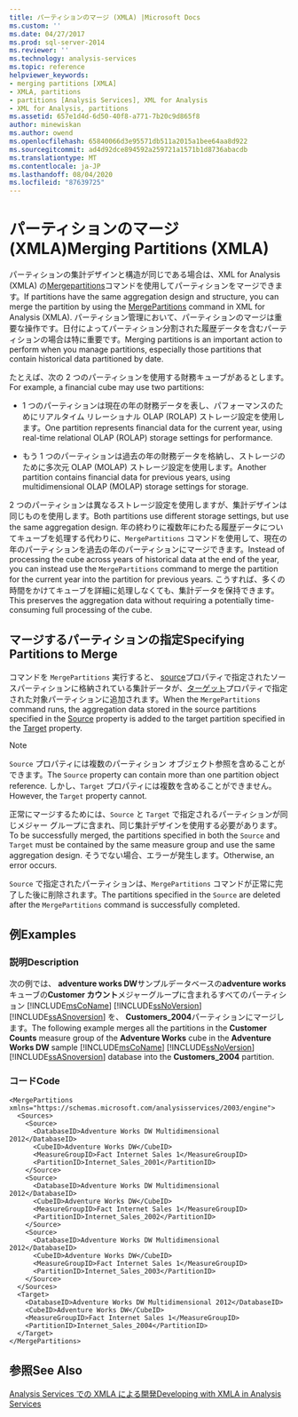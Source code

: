 ```yaml
---
title: パーティションのマージ (XMLA) |Microsoft Docs
ms.custom: ''
ms.date: 04/27/2017
ms.prod: sql-server-2014
ms.reviewer: ''
ms.technology: analysis-services
ms.topic: reference
helpviewer_keywords:
- merging partitions [XMLA]
- XMLA, partitions
- partitions [Analysis Services], XML for Analysis
- XML for Analysis, partitions
ms.assetid: 657e1d4d-6d50-40f8-a771-7b20c9d865f8
author: minewiskan
ms.author: owend
ms.openlocfilehash: 65840066d3e95571db511a2015a1bee64aa8d922
ms.sourcegitcommit: ad4d92dce894592a259721a1571b1d8736abacdb
ms.translationtype: MT
ms.contentlocale: ja-JP
ms.lasthandoff: 08/04/2020
ms.locfileid: "87639725"
---
```

# <a name="merging-partitions-xmla"></a><span data-ttu-id="002b7-102">パーティションのマージ (XMLA)</span><span class="sxs-lookup"><span data-stu-id="002b7-102">Merging Partitions (XMLA)</span></span>
  <span data-ttu-id="002b7-103">パーティションの集計デザインと構造が同じである場合は、XML for Analysis (XMLA) の[Mergepartitions](https://docs.microsoft.com/bi-reference/xmla/xml-elements-commands/mergepartitions-element-xmla)コマンドを使用してパーティションをマージできます。</span><span class="sxs-lookup"><span data-stu-id="002b7-103">If partitions have the same aggregation design and structure, you can merge the partition by using the [MergePartitions](https://docs.microsoft.com/bi-reference/xmla/xml-elements-commands/mergepartitions-element-xmla) command in XML for Analysis (XMLA).</span></span> <span data-ttu-id="002b7-104">パーティション管理において、パーティションのマージは重要な操作です。日付によってパーティション分割された履歴データを含むパーティションの場合は特に重要です。</span><span class="sxs-lookup"><span data-stu-id="002b7-104">Merging partitions is an important action to perform when you manage partitions, especially those partitions that contain historical data partitioned by date.</span></span>  
  
 <span data-ttu-id="002b7-105">たとえば、次の 2 つのパーティションを使用する財務キューブがあるとします。</span><span class="sxs-lookup"><span data-stu-id="002b7-105">For example, a financial cube may use two partitions:</span></span>  
  
-   <span data-ttu-id="002b7-106">1 つのパーティションは現在の年の財務データを表し、パフォーマンスのためにリアルタイム リレーショナル OLAP (ROLAP) ストレージ設定を使用します。</span><span class="sxs-lookup"><span data-stu-id="002b7-106">One partition represents financial data for the current year, using real-time relational OLAP (ROLAP) storage settings for performance.</span></span>  
  
-   <span data-ttu-id="002b7-107">もう 1 つのパーティションは過去の年の財務データを格納し、ストレージのために多次元 OLAP (MOLAP) ストレージ設定を使用します。</span><span class="sxs-lookup"><span data-stu-id="002b7-107">Another partition contains financial data for previous years, using multidimensional OLAP (MOLAP) storage settings for storage.</span></span>  
  
 <span data-ttu-id="002b7-108">2 つのパーティションは異なるストレージ設定を使用しますが、集計デザインは同じものを使用します。</span><span class="sxs-lookup"><span data-stu-id="002b7-108">Both partitions use different storage settings, but use the same aggregation design.</span></span> <span data-ttu-id="002b7-109">年の終わりに複数年にわたる履歴データについてキューブを処理する代わりに、`MergePartitions` コマンドを使用して、現在の年のパーティションを過去の年のパーティションにマージできます。</span><span class="sxs-lookup"><span data-stu-id="002b7-109">Instead of processing the cube across years of historical data at the end of the year, you can instead use the `MergePartitions` command to merge the partition for the current year into the partition for previous years.</span></span> <span data-ttu-id="002b7-110">こうすれば、多くの時間をかけてキューブを詳細に処理しなくても、集計データを保持できます。</span><span class="sxs-lookup"><span data-stu-id="002b7-110">This preserves the aggregation data without requiring a potentially time-consuming full processing of the cube.</span></span>  
  
## <a name="specifying-partitions-to-merge"></a><span data-ttu-id="002b7-111">マージするパーティションの指定</span><span class="sxs-lookup"><span data-stu-id="002b7-111">Specifying Partitions to Merge</span></span>  
 <span data-ttu-id="002b7-112">コマンドを `MergePartitions` 実行すると、 [source](https://docs.microsoft.com/bi-reference/xmla/xml-elements-properties/source-element-xmla)プロパティで指定されたソースパーティションに格納されている集計データが、[ターゲット](https://docs.microsoft.com/bi-reference/xmla/xml-elements-properties/target-element-xmla)プロパティで指定された対象パーティションに追加されます。</span><span class="sxs-lookup"><span data-stu-id="002b7-112">When the `MergePartitions` command runs, the aggregation data stored in the source partitions specified in the [Source](https://docs.microsoft.com/bi-reference/xmla/xml-elements-properties/source-element-xmla) property is added to the target partition specified in the [Target](https://docs.microsoft.com/bi-reference/xmla/xml-elements-properties/target-element-xmla) property.</span></span>  
  
> [!NOTE]  
>  <span data-ttu-id="002b7-113">`Source` プロパティには複数のパーティション オブジェクト参照を含めることができます。</span><span class="sxs-lookup"><span data-stu-id="002b7-113">The `Source` property can contain more than one partition object reference.</span></span> <span data-ttu-id="002b7-114">しかし、`Target` プロパティには複数を含めることができません。</span><span class="sxs-lookup"><span data-stu-id="002b7-114">However, the `Target` property cannot.</span></span>  
  
 <span data-ttu-id="002b7-115">正常にマージするためには、`Source` と `Target` で指定されるパーティションが同じメジャー グループに含まれ、同じ集計デザインを使用する必要があります。</span><span class="sxs-lookup"><span data-stu-id="002b7-115">To be successfully merged, the partitions specified in both the `Source` and `Target` must be contained by the same measure group and use the same aggregation design.</span></span> <span data-ttu-id="002b7-116">そうでない場合、エラーが発生します。</span><span class="sxs-lookup"><span data-stu-id="002b7-116">Otherwise, an error occurs.</span></span>  
  
 <span data-ttu-id="002b7-117">`Source` で指定されたパーティションは、`MergePartitions` コマンドが正常に完了した後に削除されます。</span><span class="sxs-lookup"><span data-stu-id="002b7-117">The partitions specified in the `Source` are deleted after the `MergePartitions` command is successfully completed.</span></span>  
  
## <a name="examples"></a><span data-ttu-id="002b7-118">例</span><span class="sxs-lookup"><span data-stu-id="002b7-118">Examples</span></span>  
  
### <a name="description"></a><span data-ttu-id="002b7-119">説明</span><span class="sxs-lookup"><span data-stu-id="002b7-119">Description</span></span>  
 <span data-ttu-id="002b7-120">次の例では、 **adventure works DW**サンプルデータベースの**adventure works**キューブの**Customer カウント**メジャーグループに含まれるすべてのパーティション [!INCLUDE[msCoName](../../includes/msconame-md.md)] [!INCLUDE[ssNoVersion](../../includes/ssnoversion-md.md)] [!INCLUDE[ssASnoversion](../../includes/ssasnoversion-md.md)] を、 **Customers_2004**パーティションにマージします。</span><span class="sxs-lookup"><span data-stu-id="002b7-120">The following example merges all the partitions in the **Customer Counts** measure group of the **Adventure Works** cube in the **Adventure Works DW** sample [!INCLUDE[msCoName](../../includes/msconame-md.md)] [!INCLUDE[ssNoVersion](../../includes/ssnoversion-md.md)] [!INCLUDE[ssASnoversion](../../includes/ssasnoversion-md.md)] database into the **Customers_2004** partition.</span></span>  
  
### <a name="code"></a><span data-ttu-id="002b7-121">コード</span><span class="sxs-lookup"><span data-stu-id="002b7-121">Code</span></span>  
  
```  
<MergePartitions xmlns="https://schemas.microsoft.com/analysisservices/2003/engine">  
  <Sources>  
    <Source>  
      <DatabaseID>Adventure Works DW Multidimensional 2012</DatabaseID>  
      <CubeID>Adventure Works DW</CubeID>  
      <MeasureGroupID>Fact Internet Sales 1</MeasureGroupID>  
      <PartitionID>Internet_Sales_2001</PartitionID>  
    </Source>  
    <Source>  
      <DatabaseID>Adventure Works DW Multidimensional 2012</DatabaseID>  
      <CubeID>Adventure Works DW</CubeID>  
      <MeasureGroupID>Fact Internet Sales 1</MeasureGroupID>  
      <PartitionID>Internet_Sales_2002</PartitionID>  
    </Source>  
    <Source>  
      <DatabaseID>Adventure Works DW Multidimensional 2012</DatabaseID>  
      <CubeID>Adventure Works DW</CubeID>  
      <MeasureGroupID>Fact Internet Sales 1</MeasureGroupID>  
      <PartitionID>Internet_Sales_2003</PartitionID>  
    </Source>  
  </Sources>  
  <Target>  
    <DatabaseID>Adventure Works DW Multidimensional 2012</DatabaseID>  
    <CubeID>Adventure Works DW</CubeID>  
    <MeasureGroupID>Fact Internet Sales 1</MeasureGroupID>  
    <PartitionID>Internet_Sales_2004</PartitionID>  
  </Target>  
</MergePartitions>  
```  
  
## <a name="see-also"></a><span data-ttu-id="002b7-122">参照</span><span class="sxs-lookup"><span data-stu-id="002b7-122">See Also</span></span>  
 [<span data-ttu-id="002b7-123">Analysis Services での XMLA による開発</span><span class="sxs-lookup"><span data-stu-id="002b7-123">Developing with XMLA in Analysis Services</span></span>](developing-with-xmla-in-analysis-services.md)  
  
  
